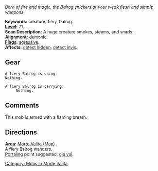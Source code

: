 *Born of fire and magic, the Balrog snickers at your weak flesh and
simple weapons.*

**Keywords:** creature, fiery, balrog.  
**[Level](Level "wikilink"):** 71.  
**Scan Description:** A huge creature smokes, steams, and snarls.  
**[Alignment](Alignment "wikilink"):** demonic.  
**[Flags](:Category:_Mob_Types "wikilink"):**
[agressive](Aggressive_Mobs "wikilink").  
**Affects:** [detect hidden](Detect_Hidden "wikilink"), [detect
invis](Detect_Invis "wikilink").  

## Gear

`A fiery Balrog is using:`  
`Nothing.`

`A fiery Balrog is carrying:`  
`     Nothing.`

## Comments

This mob is armed with a flaming breath.

## Directions

**[Area](:Category:_Areas "wikilink"):** [Morte
Vallta](:Category:_Morte_Vallta "wikilink")
([Map](Morte_Vallta_Map "wikilink")).  
A fiery Balrog wanders.  
[Portaling](Portal "wikilink") point suggested: [gia
vul](Giant_Vulture "wikilink").  

[Category: Mobs In Morte
Vallta](Category:_Mobs_In_Morte_Vallta "wikilink")
